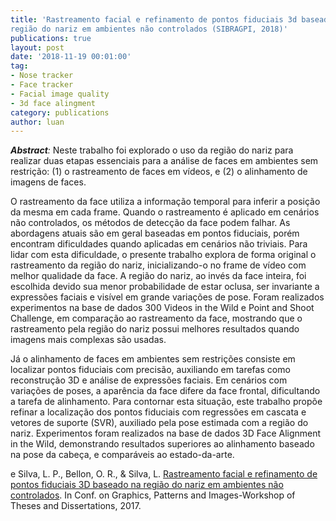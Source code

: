 ```yaml
---
title: 'Rastreamento facial e refinamento de pontos fiduciais 3d baseado na
região do nariz em ambientes não controlados (SIBRAGPI, 2018)'
publications: true
layout: post
date: '2018-11-19 00:01:00'
tag:
- Nose tracker
- Face tracker
- Facial image quality
- 3d face alingment
category: publications
author: luan
---
```


***Abstract**:*
Neste trabalho foi explorado o uso da região do nariz para  realizar duas etapas essenciais para a análise de faces em ambientes sem restrição: (1) o rastreamento de faces em vídeos, e (2) o alinhamento de imagens de faces.

O rastreamento da face utiliza a informação temporal para inferir a posição da mesma em cada frame. Quando o rastreamento é aplicado em cenários não controlados, os métodos de detecção da face podem falhar.
As abordagens atuais são em geral baseadas em pontos fiduciais, porém encontram dificuldades quando aplicadas em cenários não triviais.
Para lidar com esta dificuldade, o presente trabalho explora de forma original o rastreamento da região do nariz, inicializando-o no frame de vídeo com melhor qualidade da face.
A região do nariz, ao invés da face inteira, foi escolhida devido sua menor probabilidade de estar oclusa, ser invariante a expressões faciais e visível em grande variações de pose.
Foram realizados experimentos na base de dados 300 Videos in the Wild e Point and Shoot Challenge, em comparação ao rastreamento da face, mostrando que o rastreamento pela região do nariz possui melhores resultados quando imagens mais complexas são usadas.

Já o alinhamento de faces em ambientes sem restrições consiste em localizar pontos fiduciais com precisão, auxiliando em tarefas como reconstrução 3D e análise de expressões faciais. Em cenários com variações de poses, a aparência da face difere da face frontal, dificultando a tarefa de alinhamento. Para contornar esta situação, este trabalho propõe refinar a localização dos pontos fiduciais com regressões em cascata e vetores de suporte (SVR), auxiliado pela pose estimada com a região do nariz. Experimentos foram realizados na base de dados 3D Face Alignment in the Wild, demonstrando resultados superiores ao alinhamento baseado na pose da cabeça, e comparáveis ao estado-da-arte.

e Silva, L. P., Bellon, O. R., & Silva, L. 
[Rastreamento facial e refinamento de pontos fiduciais 3D baseado na região do
nariz em ambientes não
controlados](https://www.google.com/url?sa=t&rct=j&q=&esrc=s&source=web&cd=2&cad=rja&uact=8&ved=2ahUKEwi6u6Tf3abjAhVcGbkGHS-mAvUQFjABegQIABAB&url=http%3A%2F%2Fsibgrapi.sid.inpe.br%2Frep%2Fsid.inpe.br%2Fsibgrapi%2F2018%2F10.17.11.03%3Fmirror%3Dsid.inpe.br%2Fbanon%2F2001%2F03.30.15.38.24%26metadatarepository%3Dsid.inpe.br%2Fsibgrapi%2F2018%2F10.17.11.03.04&usg=AOvVaw0tttJ_YtiMPFuqp6xQNIhR).
In Conf. on Graphics, Patterns and Images-Workshop of Theses and Dissertations, 2017.
